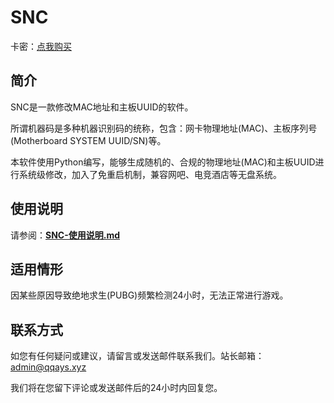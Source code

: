 # SNC

卡密：[点我购买][1]

## 简介

SNC是一款修改MAC地址和主板UUID的软件。

所谓机器码是多种机器识别码的统称，包含：网卡物理地址(MAC)、主板序列号(Motherboard SYSTEM UUID/SN)等。

本软件使用Python编写，能够生成随机的、合规的物理地址(MAC)和主板UUID进行系统级修改，加入了免重启机制，兼容网吧、电竞酒店等无盘系统。

## 使用说明

请参阅：**[SNC-使用说明.md][2]**

## 适用情形

因某些原因导致绝地求生(PUBG)频繁检测24小时，无法正常进行游戏。

## 联系方式

如您有任何疑问或建议，请留言或发送邮件联系我们。站长邮箱：[admin@qqays.xyz][3]

我们将在您留下评论或发送邮件后的24小时内回复您。

  [1]: http://dujiaoka.qqays.xyz
  [2]: http://yun.qqays.xyz/published/%E5%85%AC%E5%85%B1%E8%B5%84%E6%96%99%E5%BA%93/2_%E7%94%B5%E8%84%91%E8%BD%AF%E4%BB%B6/SNC-%E6%9C%BA%E5%99%A8%E7%A0%81%E6%9B%B4%E6%94%B9%E8%BD%AF%E4%BB%B6/%E4%BD%BF%E7%94%A8%E5%89%8D%E5%BF%85%E7%9C%8B.md
  [3]: mailto:admin@qqays.xyz
